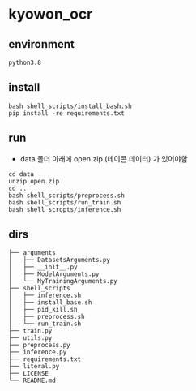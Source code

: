 # kyowon_ocr

## environment
```
python3.8
```

## install
```
bash shell_scripts/install_bash.sh
pip install -re requirements.txt
```

## run
- data 폴더 아래에 open.zip (데이콘 데이터) 가 있어야함
```
cd data
unzip open.zip
cd ..
bash shell_scripts/preprocess.sh
bash shell_scripts/run_train.sh
bash shell_scropts/inference.sh
```

## dirs 
```
├── arguments
│   ├── DatasetsArguments.py
│   ├── __init__.py
│   ├── ModelArguments.py
│   └── MyTrainingArguments.py
├── shell_scripts
│   ├── inference.sh
│   ├── install_base.sh
│   ├── pid_kill.sh
│   ├── preprocess.sh
│   └── run_train.sh
├── train.py
├── utils.py
├── preprocess.py
├── inference.py
├── requirements.txt
├── literal.py
├── LICENSE
└── README.md
```